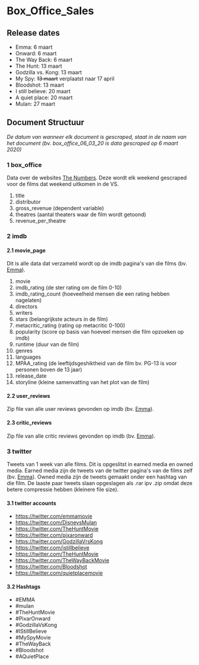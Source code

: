 # Box_Office_Sales

## Release dates
* Emma: 6 maart
* Onward: 6 maart
* The Way Back: 6 maart
* The Hunt: 13 maart
* Godzilla vs. Kong: 13 maart
* My Spy: ~~13 maart~~ verplaatst naar 17 april
* Bloodshot: 13 maart
* I still believe: 20 maart
* A quiet place: 20 maart
* Mulan: 27 maart

## Document Structuur
_De datum van wanneer elk document is gescraped, staat in de naam van het document (bv. box_office_06_03_20 is data gescraped op 6 maart 2020)_

### 1 box_office
Data over de websites [The Numbers](https://www.the-numbers.com/weekend-box-office-chart). Deze wordt elk weekend gescraped voor de films dat weekend uitkomen in de VS.

1. title
2. distributor
3. gross_revenue (dependent variable)
4. theatres (aantal theaters waar de film wordt getoond)
5. revenue_per_theatre

### 2 imdb
#### 2.1 movie_page
Dit is alle data dat verzameld wordt op de imdb pagina's van die films (bv. [Emma](https://www.imdb.com/title/tt9214832/)).

1. movie
2. imdb_rating (de ster rating om de film 0-10)
3. imdb_rating_count (hoeveelheid mensen die een rating hebben nagelaten)
4. directors
5. writers
6. stars (belangrijkste acteurs in de film)
7. metacritic_rating (rating op metacritic 0-100)
8. popularity (score op basis van hoeveel mensen die film opzoeken op imdb)
9. runtime (duur van de film)
10. genres
11. languages
12. MPAA_rating (de leeftijdsgeshiktheid van de film bv. PG-13 is voor personen boven de 13 jaar)
13. release_date
14. storyline (kleine samenvatting van het plot van de film)

#### 2.2 user_reviews
Zip file van alle user reviews gevonden op imdb (bv. [Emma](https://www.imdb.com/title/tt9214832/reviews)).

#### 2.3 critic_reviews
Zip file van alle critic reviews gevonden op imdb (bv. [Emma](https://www.imdb.com/title/tt9214832/externalreviews)).

### 3 twitter
Tweets van 1 week van alle films. Dit is opgeslitst in earned media en owned media. Earned media zijn de tweets van de twitter pagina's van de films zelf (bv. [Emma](https://twitter.com/emmamovie)). Owned media zijn de tweets gemaakt onder een hashtag van die film. De laaste paar tweets slaan opgeslagen als .rar ipv .zip omdat deze betere compressie hebben (kleinere file size).

#### 3.1 twitter accounts
* https://twitter.com/emmamovie
* https://twitter.com/DisneysMulan
* https://twitter.com/TheHuntMovie
* https://twitter.com/pixaronward
* https://twitter.com/GodzillaVrsKong
* https://twitter.com/istillbelieve
* https://twitter.com/TheHuntMovie
* https://twitter.com/TheWayBackMovie
* https://twitter.com/Bloodshot
* https://twitter.com/quietplacemovie

#### 3.2 Hashtags
* #EMMA
* #mulan
* #TheHuntMovie
* #PixarOnward
* #GodzillaVsKong
* #IStillBelieve
* #MySpyMovie
* #TheWayBack
* #Bloodshot
* #AQuietPlace
